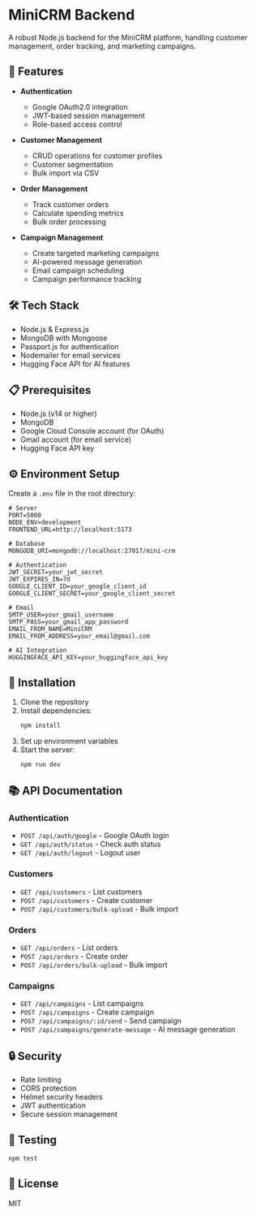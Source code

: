 # MiniCRM Backend

A robust Node.js backend for the MiniCRM platform, handling customer management, order tracking, and marketing campaigns.

## 🚀 Features

- **Authentication**
  - Google OAuth2.0 integration
  - JWT-based session management
  - Role-based access control

- **Customer Management**
  - CRUD operations for customer profiles
  - Customer segmentation
  - Bulk import via CSV

- **Order Management**
  - Track customer orders
  - Calculate spending metrics
  - Bulk order processing

- **Campaign Management**
  - Create targeted marketing campaigns
  - AI-powered message generation
  - Email campaign scheduling
  - Campaign performance tracking

## 🛠 Tech Stack

- Node.js & Express.js
- MongoDB with Mongoose
- Passport.js for authentication
- Nodemailer for email services
- Hugging Face API for AI features

## 📋 Prerequisites

- Node.js (v14 or higher)
- MongoDB
- Google Cloud Console account (for OAuth)
- Gmail account (for email service)
- Hugging Face API key

## ⚙️ Environment Setup

Create a `.env` file in the root directory:

```env
# Server
PORT=5000
NODE_ENV=development
FRONTEND_URL=http://localhost:5173

# Database
MONGODB_URI=mongodb://localhost:27017/mini-crm

# Authentication
JWT_SECRET=your_jwt_secret
JWT_EXPIRES_IN=7d
GOOGLE_CLIENT_ID=your_google_client_id
GOOGLE_CLIENT_SECRET=your_google_client_secret

# Email
SMTP_USER=your_gmail_username
SMTP_PASS=your_gmail_app_password
EMAIL_FROM_NAME=MiniCRM
EMAIL_FROM_ADDRESS=your_email@gmail.com

# AI Integration
HUGGINGFACE_API_KEY=your_huggingface_api_key
```

## 🚀 Installation

1. Clone the repository
2. Install dependencies:
   ```bash
   npm install
   ```
3. Set up environment variables
4. Start the server:
   ```bash
   npm run dev
   ```

## 📚 API Documentation

### Authentication
- `POST /api/auth/google` - Google OAuth login
- `GET /api/auth/status` - Check auth status
- `GET /api/auth/logout` - Logout user

### Customers
- `GET /api/customers` - List customers
- `POST /api/customers` - Create customer
- `POST /api/customers/bulk-upload` - Bulk import

### Orders
- `GET /api/orders` - List orders
- `POST /api/orders` - Create order
- `POST /api/orders/bulk-upload` - Bulk import

### Campaigns
- `GET /api/campaigns` - List campaigns
- `POST /api/campaigns` - Create campaign
- `POST /api/campaigns/:id/send` - Send campaign
- `POST /api/campaigns/generate-message` - AI message generation

## 🔒 Security

- Rate limiting
- CORS protection
- Helmet security headers
- JWT authentication
- Secure session management

## 🧪 Testing

```bash
npm test
```

## 📝 License

MIT 